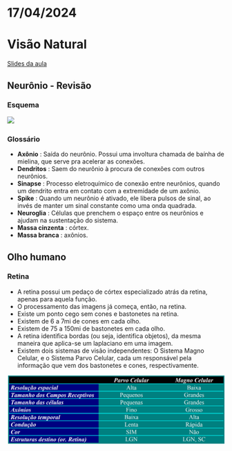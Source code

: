 # 17/04/2024

# Visão Natural
[Slides da aula](https://scg.ifsc.usp.br/vision2024/material/visaoNatural.pdf)

## Neurônio - Revisão

### Esquema

![](https://upload.wikimedia.org/wikipedia/commons/thumb/a/a9/Complete_neuron_cell_diagram_en.svg/1280px-Complete_neuron_cell_diagram_en.svg.png)

### Glossário

- **Axônio** : Saída do neurônio. Possui uma involtura chamada de baínha de mielina, que serve pra acelerar as conexões.
- **Dendritos** : Saem do neurônio à procura de conexões com outros neurônios.
- **Sinapse** : Processo eletroquímico de conexão entre neurônios, quando um dendrito entra em contato com a extremidade de um axônio.
- **Spike** : Quando um neurônio é ativado, ele libera pulsos de sinal, ao invés de manter um sinal constante como uma onda quadrada.
- **Neuroglia** : Células que prenchem o espaço entre os neurônios e ajudam na sustentação do sistema. 
- **Massa cinzenta** : córtex.
- **Massa branca** : axônios.

## Olho humano

### Retina
- A retina possui um pedaço de córtex especializado atrás da retina, apenas para aquela função. 
- O processamento das imagens já começa, então, na retina.
- Existe um ponto cego sem cones e bastonetes na retina.
- Existem de 6 a 7mi de cones em cada olho.
- Existem de 75 a 150mi de bastonetes em cada olho.
- A retina identifica bordas (ou seja, identifica objetos), da mesma maneira que aplica-se um laplaciano em uma imagem.
- Existem dois sistemas de visão independentes: O Sistema Magno Celular, e o Sistema Parvo Celular, cada um responsável pela informação que vem dos bastonetes e cones, respectivamente.
    
![alt text](imagens/parvo_magno.png)





